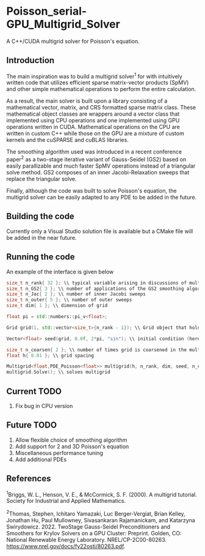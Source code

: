 # Poisson_serial-GPU_Multigrid_Solver
A C++/CUDA multigrid solver for Poisson's equation.

## Introduction ##
The main inspiration was to build a multigrid solver<sup>1</sup> for with intuitively written code that utilizes efficient sparse matrix-vector products (SpMV) and other simple mathematical operations to perform the entire calculation.  

As a result, the main solver is built upon a library consisting of a mathematical vector, matrix, and CRS formatted sparse matrix class.  These mathematical object classes are wrappers around a vector class that implemented using CPU operations and one implemented using GPU operations written in CUDA.  Mathematical operations on the CPU are written in custom C++ while those on the GPU are a mixture of custom kernels and the cuSPARSE and cuBLAS libraries.

The smoothing algorithm used was introduced in a recent conference paper<sup>2</sup> as a two-stage iterative variant of Gauss-Seidel (GS2) based on easily parallizable and much faster SpMV operations instead of a triangular solve method.  GS2 composes of an inner Jacobi-Relaxation sweeps that replace the triangular solve.

Finally, although the code was built to solve Poisson's equation, the multigrid solver can be easily adapted to any PDE to be added in the future.

## Building the code ##
Currently only a Visual Studio solution file is available but a CMake file will be added in the near future.

## Running the code ##
An example of the interface is given below

```cpp
size_t n_rank{ 32 }; \\ typical variable arising in discussions of multigrid; the number of points is one minus n_rank
size_t n_GS2{ 3 }; \\ number of applications of the GS2 smoothing algorithm
size_t n_Jac{ 2 }; \\ number of inner Jacobi sweeps
size_t n_outer{ 5 }; \\ number of outer sweeps
size_t dim{ 1 }; \\ dimension of grid

float pi = std::numbers::pi_v<float>;

Grid grid(1, std::vector<size_t>{n_rank - 1}); \\ Grid object that hold details of the grid

Vector<float> seed(grid, 0.0f, 2*pi, "sin"); \\ initial condition (here it's a sine wave with period 2pi

size_t n_coarsen{ 2 }; \\ number of times grid is coarsened in the multigrid
float h{ 0.01 }; \\ grid spacing

Multigrid<float,PDE_Poisson<float>> multigrid(h, n_rank, dim, seed, n_coarsen, n_GS2, n_Jac, n_outer); \\ initializes multigrid
multigrid.Solve(); \\ solves multigrid
  ```
## Current TODO ##
1. Fix bug in CPU version


## Future TODO ##
1. Allow flexible choice of smoothing algorithm
2. Add support for 2 and 3D Poisson's equation
3. Miscellaneous performance tuning
4. Add additional PDEs

## References ##
<sup>1</sup>Briggs, W. L., Henson, V. E., & McCormick, S. F. (2000). A multigrid tutorial. Society for Industrial and Applied Mathematics.

<sup>2</sup>Thomas, Stephen, Ichitaro Yamazaki, Luc Berger-Vergiat, Brian Kelley, Jonathan Hu,
Paul Mullowney, Sivasankaran Rajamanickam, and Katarzyna Swirydowicz. 2022. TwoStage Gauss-Seidel Preconditioners and Smoothers for Krylov Solvers on a GPU Cluster:
Preprint. Golden, CO: National Renewable Energy Laboratory. NREL/CP-2C00-80263.
https://www.nrel.gov/docs/fy22osti/80263.pdf. 
